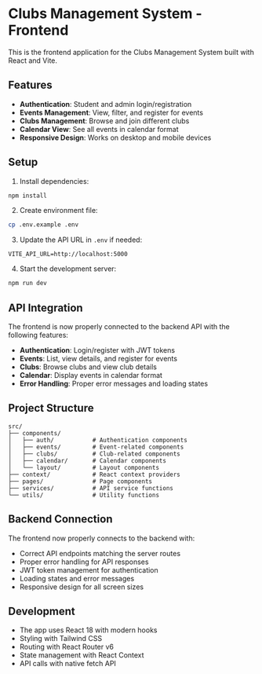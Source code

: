 # Clubs Management System - Frontend

This is the frontend application for the Clubs Management System built with React and Vite.

## Features

- **Authentication**: Student and admin login/registration
- **Events Management**: View, filter, and register for events
- **Clubs Management**: Browse and join different clubs
- **Calendar View**: See all events in calendar format
- **Responsive Design**: Works on desktop and mobile devices

## Setup

1. Install dependencies:
```bash
npm install
```

2. Create environment file:
```bash
cp .env.example .env
```

3. Update the API URL in `.env` if needed:
```
VITE_API_URL=http://localhost:5000
```

4. Start the development server:
```bash
npm run dev
```

## API Integration

The frontend is now properly connected to the backend API with the following features:

- **Authentication**: Login/register with JWT tokens
- **Events**: List, view details, and register for events
- **Clubs**: Browse clubs and view club details
- **Calendar**: Display events in calendar format
- **Error Handling**: Proper error messages and loading states

## Project Structure

```
src/
├── components/
│   ├── auth/           # Authentication components
│   ├── events/         # Event-related components
│   ├── clubs/          # Club-related components
│   ├── calendar/       # Calendar components
│   └── layout/         # Layout components
├── context/            # React context providers
├── pages/              # Page components
├── services/           # API service functions
└── utils/              # Utility functions
```

## Backend Connection

The frontend now properly connects to the backend with:

- Correct API endpoints matching the server routes
- Proper error handling for API responses
- JWT token management for authentication
- Loading states and error messages
- Responsive design for all screen sizes

## Development

- The app uses React 18 with modern hooks
- Styling with Tailwind CSS
- Routing with React Router v6
- State management with React Context
- API calls with native fetch API
